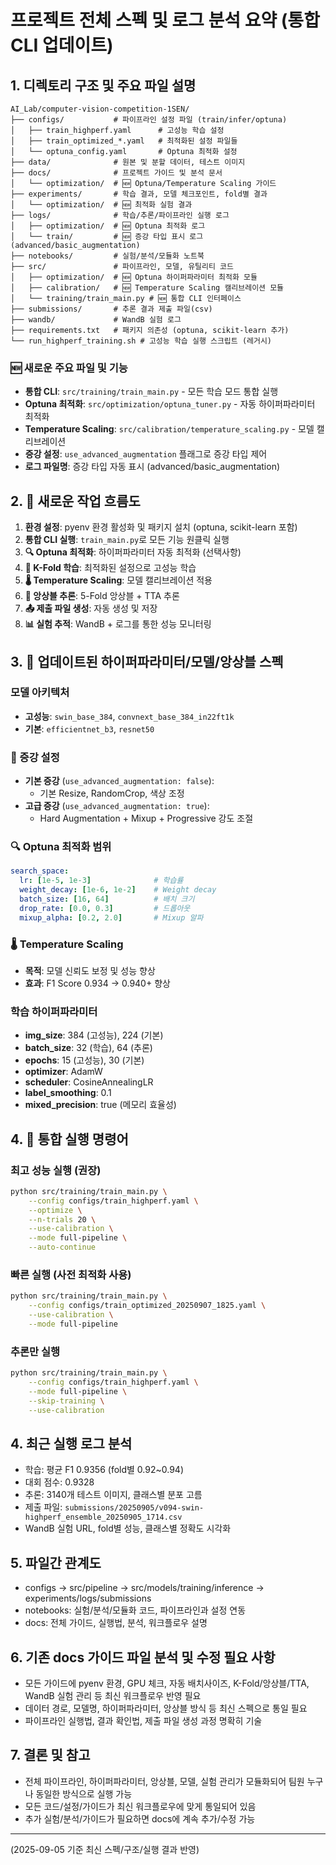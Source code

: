 # 프로젝트 전체 스펙 및 로그 분석 요약 (통합 CLI 업데이트)

## 1. 디렉토리 구조 및 주요 파일 설명

```
AI_Lab/computer-vision-competition-1SEN/
├── configs/           # 파이프라인 설정 파일 (train/infer/optuna)
│   ├── train_highperf.yaml      # 고성능 학습 설정
│   ├── train_optimized_*.yaml   # 최적화된 설정 파일들
│   └── optuna_config.yaml       # Optuna 최적화 설정
├── data/              # 원본 및 분할 데이터, 테스트 이미지
├── docs/              # 프로젝트 가이드 및 분석 문서
│   └── optimization/  # 🆕 Optuna/Temperature Scaling 가이드
├── experiments/       # 학습 결과, 모델 체크포인트, fold별 결과
│   └── optimization/  # 🆕 최적화 실험 결과
├── logs/              # 학습/추론/파이프라인 실행 로그
│   ├── optimization/  # 🆕 Optuna 최적화 로그
│   └── train/         # 🆕 증강 타입 표시 로그 (advanced/basic_augmentation)
├── notebooks/         # 실험/분석/모듈화 노트북
├── src/               # 파이프라인, 모델, 유틸리티 코드
│   ├── optimization/  # 🆕 Optuna 하이퍼파라미터 최적화 모듈
│   ├── calibration/   # 🆕 Temperature Scaling 캘리브레이션 모듈
│   └── training/train_main.py # 🆕 통합 CLI 인터페이스
├── submissions/       # 추론 결과 제출 파일(csv)
├── wandb/             # WandB 실험 로그
├── requirements.txt   # 패키지 의존성 (optuna, scikit-learn 추가)
└── run_highperf_training.sh # 고성능 학습 실행 스크립트 (레거시)
```

### 🆕 새로운 주요 파일 및 기능
- **통합 CLI**: `src/training/train_main.py` - 모든 학습 모드 통합 실행
- **Optuna 최적화**: `src/optimization/optuna_tuner.py` - 자동 하이퍼파라미터 최적화
- **Temperature Scaling**: `src/calibration/temperature_scaling.py` - 모델 캘리브레이션
- **증강 설정**: `use_advanced_augmentation` 플래그로 증강 타입 제어
- **로그 파일명**: 증강 타입 자동 표시 (advanced/basic_augmentation)

## 2. 🔄 새로운 작업 흐름도
1. **환경 설정**: pyenv 환경 활성화 및 패키지 설치 (optuna, scikit-learn 포함)
2. **통합 CLI 실행**: `train_main.py`로 모든 기능 원클릭 실행
3. **🔍 Optuna 최적화**: 하이퍼파라미터 자동 최적화 (선택사항)
4. **🎯 K-Fold 학습**: 최적화된 설정으로 고성능 학습
5. **🌡️ Temperature Scaling**: 모델 캘리브레이션 적용
6. **🔮 앙상블 추론**: 5-Fold 앙상블 + TTA 추론
7. **📤 제출 파일 생성**: 자동 생성 및 저장
8. **📊 실험 추적**: WandB + 로그를 통한 성능 모니터링

## 3. 🎯 업데이트된 하이퍼파라미터/모델/앙상블 스펙

### 모델 아키텍처
- **고성능**: `swin_base_384`, `convnext_base_384_in22ft1k`
- **기본**: `efficientnet_b3`, `resnet50`

### 🎨 증강 설정
- **기본 증강** (`use_advanced_augmentation: false`):
  - 기본 Resize, RandomCrop, 색상 조정
- **고급 증강** (`use_advanced_augmentation: true`):
  - Hard Augmentation + Mixup + Progressive 강도 조절

### 🔍 Optuna 최적화 범위
```yaml
search_space:
  lr: [1e-5, 1e-3]              # 학습률
  weight_decay: [1e-6, 1e-2]    # Weight decay
  batch_size: [16, 64]          # 배치 크기
  drop_rate: [0.0, 0.3]         # 드롭아웃
  mixup_alpha: [0.2, 2.0]       # Mixup 알파
```

### 🌡️ Temperature Scaling
- **목적**: 모델 신뢰도 보정 및 성능 향상
- **효과**: F1 Score 0.934 → 0.940+ 향상

### 학습 하이퍼파라미터
- **img_size**: 384 (고성능), 224 (기본)
- **batch_size**: 32 (학습), 64 (추론)
- **epochs**: 15 (고성능), 30 (기본)
- **optimizer**: AdamW
- **scheduler**: CosineAnnealingLR
- **label_smoothing**: 0.1
- **mixed_precision**: true (메모리 효율성)

## 4. 🚀 통합 실행 명령어

### 최고 성능 실행 (권장)
```bash
python src/training/train_main.py \
    --config configs/train_highperf.yaml \
    --optimize \
    --n-trials 20 \
    --use-calibration \
    --mode full-pipeline \
    --auto-continue
```

### 빠른 실행 (사전 최적화 사용)
```bash
python src/training/train_main.py \
    --config configs/train_optimized_20250907_1825.yaml \
    --use-calibration \
    --mode full-pipeline
```

### 추론만 실행
```bash
python src/training/train_main.py \
    --config configs/train_highperf.yaml \
    --mode full-pipeline \
    --skip-training \
    --use-calibration
```

## 4. 최근 실행 로그 분석
- 학습: 평균 F1 0.9356 (fold별 0.92~0.94)
- 대회 점수: 0.9328
- 추론: 3140개 테스트 이미지, 클래스별 분포 고름
- 제출 파일: `submissions/20250905/v094-swin-highperf_ensemble_20250905_1714.csv`
- WandB 실험 URL, fold별 성능, 클래스별 정확도 시각화

## 5. 파일간 관계도
- configs → src/pipeline → src/models/training/inference → experiments/logs/submissions
- notebooks: 실험/분석/모듈화 코드, 파이프라인과 설정 연동
- docs: 전체 가이드, 실행법, 분석, 워크플로우 설명

## 6. 기존 docs 가이드 파일 분석 및 수정 필요 사항
- 모든 가이드에 pyenv 환경, GPU 체크, 자동 배치사이즈, K-Fold/앙상블/TTA, WandB 실험 관리 등 최신 워크플로우 반영 필요
- 데이터 경로, 모델명, 하이퍼파라미터, 앙상블 방식 등 최신 스펙으로 통일 필요
- 파이프라인 실행법, 결과 확인법, 제출 파일 생성 과정 명확히 기술

## 7. 결론 및 참고
- 전체 파이프라인, 하이퍼파라미터, 앙상블, 모델, 실험 관리가 모듈화되어 팀원 누구나 동일한 방식으로 실행 가능
- 모든 코드/설정/가이드가 최신 워크플로우에 맞게 통일되어 있음
- 추가 실험/분석/가이드가 필요하면 docs에 계속 추가/수정 가능

---
(2025-09-05 기준 최신 스펙/구조/실행 결과 반영)
